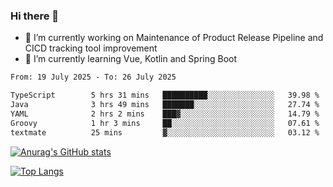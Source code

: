 ### Hi there 👋

- 🔭 I’m currently working on Maintenance of Product Release Pipeline and CICD tracking tool improvement
- 🌱 I’m currently learning Vue, Kotlin and Spring Boot

<!--START_SECTION:waka-->

```txt
From: 19 July 2025 - To: 26 July 2025

TypeScript        5 hrs 31 mins   ██████████░░░░░░░░░░░░░░░   39.98 %
Java              3 hrs 49 mins   ███████░░░░░░░░░░░░░░░░░░   27.74 %
YAML              2 hrs 2 mins    ███▓░░░░░░░░░░░░░░░░░░░░░   14.79 %
Groovy            1 hr 3 mins     ██░░░░░░░░░░░░░░░░░░░░░░░   07.61 %
textmate          25 mins         ▓░░░░░░░░░░░░░░░░░░░░░░░░   03.12 %
```

<!--END_SECTION:waka-->

[![Anurag's GitHub stats](https://github-readme-stats.vercel.app/api?username=yunhao981&show_icons=true&theme=solarized-dark)](https://github.com/anuraghazra/github-readme-stats)

[![Top Langs](https://github-readme-stats.vercel.app/api/top-langs/?username=yunhao981&theme=solarized-dark&layout=compact)](https://github.com/anuraghazra/github-readme-stats)

<!--
**yunhao981/yunhao981** is a ✨ _special_ ✨ repository because its `README.md` (this file) appears on your GitHub profile.

Here are some ideas to get you started:

- 🔭 I’m currently working on Maintenance of Release Pipeline and CICD tracking tool improvement
- 🌱 I’m currently learning Vue, Kotlin and Spring Boot
- 👯 I’m looking to collaborate on ...
- 🤔 I’m looking for help with ...
- 💬 Ask me about ...
- 📫 How to reach me: ...
- 😄 Pronouns: ...
- ⚡ Fun fact: ...
-->



